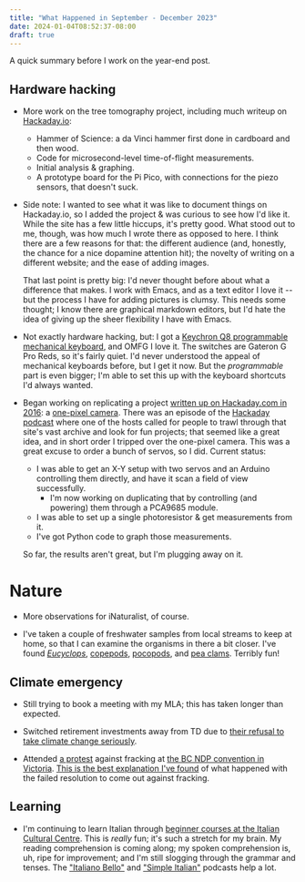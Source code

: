 ```yaml
---
title: "What Happened in September - December 2023"
date: 2024-01-04T08:52:37-08:00
draft: true
---
```


A quick summary before I work on the year-end post.

## Hardware hacking

- More work on the tree tomography project, including much writeup on
  [Hackaday.io][0]:
  - Hammer of Science: a da Vinci hammer first done in cardboard and
    then wood.
  - Code for microsecond-level time-of-flight measurements.
  - Initial analysis & graphing.
  - A prototype board for the Pi Pico, with connections for the piezo
    sensors, that doesn't suck.

- Side note: I wanted to see what it was like to document things on
  Hackaday.io, so I added the project & was curious to see how I'd
  like it.  While the site has a few little hiccups, it's pretty good.
  What stood out to me, though, was how much I wrote there as opposed
  to here.  I think there are a few reasons for that: the different
  audience (and, honestly, the chance for a nice dopamine attention
  hit); the novelty of writing on a different website; and the ease of
  adding images.
	
  That last point is pretty big: I'd never thought before about what a
  difference that makes.  I work with Emacs, and as a text editor I
  love it -- but the process I have for adding pictures is clumsy.
  This needs some thought; I know there are graphical markdown
  editors, but I'd hate the idea of giving up the sheer flexibility I
  have with Emacs.

- Not exactly hardware hacking, but: I got a [Keychron Q8 programmable
  mechanical keyboard][2], and OMFG I love it.  The switches are
  Gateron G Pro Reds, so it's fairly quiet.  I'd never understood the
  appeal of mechanical keyboards before, but I get it now.  But the
  *programmable* part is even bigger; I'm able to set this up with the
  keyboard shortcuts I'd always wanted.

- Began working on replicating a project [written up on Hackaday.com
  in 2016][6]: a [one-pixel camera][7].  There was an episode of the
  [Hackaday podcast][8] where one of the hosts called for people to
  trawl through that site's vast archive and look for fun projects;
  that seemed like a great idea, and in short order I tripped over the
  one-pixel camera.  This was a great excuse to order a bunch of
  servos, so I did.  Current status:
  - I was able to get an X-Y setup with two servos and an Arduino
    controlling them directly, and have it scan a field of view
    successfully.
    - I'm now working on duplicating that by controlling (and
      powering) them through a PCA9685 module.
  - I was able to set up a single photoresistor & get measurements
    from it.
  - I've got Python code to graph those measurements.
  
  So far, the results aren't great, but I'm plugging away on it.
  

# Nature

- More observations for iNaturalist, of course.

- I've taken a couple of freshwater samples from local streams to keep
  at home, so that I can examine the organisms in there a bit closer.
  I've found [_Eucyclops_][9], [copepods][10], [pocopods][11], and
  [pea clams][12].  Terribly fun!

  
## Climate emergency

- Still trying to book a meeting with my MLA; this has taken longer
  than expected.

- Switched retirement investments away from TD due to [their refusal
  to take climate change seriously][1].
  
- Attended [a protest][14] against fracking at [the BC NDP convention in
  Victoria][15].  [This is the best explanation I've found][13] of what
  happened with the failed resolution to come out against fracking.

## Learning

- I'm continuing to learn Italian through [beginner courses at the
  Italian Cultural Centre][3].  This is *really* fun; it's such a
  stretch for my brain.   My reading comprehension is coming along; my
  spoken comprehension is, uh, ripe for improvement; and I'm still
  slogging through the grammar and tenses.  The ["Italiano Bello"][4]
  and ["Simple Italian"][5] podcasts help a lot.

[0]: https://hackaday.io/project/193030-exploring-the-internals-of-trees-with-sound
[1]: https://www.investorsforparis.com/td-resolution/
[2]: https://www.keychron.com/pages/keychron-q8-customizable-mechanical-keyboard
[3]: https://www.italianculturalcentre.ca/learn-italian
[4]: https://italianobello.it
[5]: https://simonepols.com/simple-italian-podcast/
[6]: https://hackaday.com/2015/01/31/a-single-pixel-digital-camera-with-arduino/
[7]: http://chynehome.com/web/index.php/2015/01/29/appareil-photo-de-1-pixel-avec-un-arduino/
[8]: https://hackaday.com/podcast
[9]: https://inaturalist.ca/observations/191981124
[10]: https://inaturalist.ca/observations/191895270
[11]: https://inaturalist.ca/observations/190143021
[12]: https://inaturalist.ca/observations/193909579
[13]: https://dogwoodbc.ca/news/what-i-wanted-to-say-at-the-bc-ndp-convention/
[14]: https://www.wildernesscommittee.org/events/EndFrackingRally
[15]: https://thetyee.ca/News/2023/11/20/Gaza-Ceasefire-Centre-Stage-BC-NDP-Convention/
